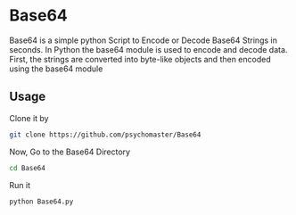 # Base64
Base64 is a simple python Script to Encode or Decode Base64 Strings in seconds.
In Python the base64 module is used to encode and decode data. First, the strings are converted into byte-like objects and then encoded using the base64 module
## Usage
Clone it by
```bash
git clone https://github.com/psychomaster/Base64
```
Now, Go to the Base64 Directory
```bash
cd Base64
```
Run it 
```bash
python Base64.py
```
